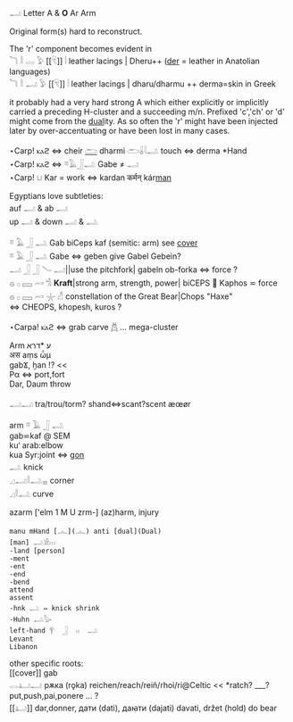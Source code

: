 𓂝 Letter A & **O** Ar Arm  

Original form(s) hard to reconstruct.  

The 'r' component becomes evident in   
𓆓 𓎛 𓂋 𓅱 [[𓄛]] 𓏪  leather lacings | Dheru++ ([der](𓄛) = leather in Anatolian languages)  
𓆓 𓎛 𓂝 𓅱 [[𓄛]] 𓏪  leather lacings | dharu/dharmu ++ derma=skin in Greek

it probably had a very hard strong A which either explicitly or implicitly carried a preceding H-cluster and a succeeding m/n. Prefixed 'c','ch' or 'd' might come from the [dual](Dual)ity. As so often the 'r' might have been injected later by over-accentuating or have been lost in many cases.  

⋆Carp! ⲕⲁϩ ⇔ cheir [𓂧](𓂧) dharmi 𓂧𓏇𓇋𓂢 touch ⇔ derma *Hand  
⋆Carp! ⲕⲁϩ ⇔ 𓎼𓄿𓃀𓂢 Gabe ≠ 𓂝  
⋆Carp! 𓂓 Kar = work ⇔ kardan कर्मन् kár[man](Menge)  

Egyptians love subtleties:  
auf 𓂝 & ab 𓂣  
up 𓂝 & down 𓂣 & 𓂢  

𓎼 𓄿 𓃀 𓂢 Gab biCeps kaf (semitic: arm) see [cover](cover)  
𓎼 𓄿 𓃀 𓂢 Gabe ⇔ geben give Gabel Gebein?  
𓂝 𓃀 𓃀 𓄏 𓂣||use the pitchfork| gabeln ob-forka  ⇔ force ?  
𓐍 𓊪 𓈙 𓄗 𓀜 **Kraft**|strong arm, strength, power| biCEPS 💪  Kaphos ⋍ force  
𓐍 𓊪 𓈙 𓄗 𓇼 𓀭 constellation of the Great Bear|Chops "Haxe"  
 ⇔ CHEOPS, khopesh, kuros ?  

⋆Carpa! ⲕⲁϩ ⇔ grab carve [𓆣](𓆣) …  mega-cluster  





Arm ע *דרא  
अस aṃs ὦμ  
gabϪ, ḫan !? <<  
Pα ⇔ port,fort  
Dar, Daum throw  


𓂣𓂝 tra/trou/torm? shand⇔scant?scent æœør  

 arm   𓎼  𓄿  𓃀  𓂢  
gab⋍kaf @ SEM  
ku‘ arab:elbow  
kua Syr:joint ⇔ [gon](gon)  
𓂢 knick  
𓈎𓂝𓎛𓂢𓈇  corner  
𓈎𓎛𓂢 curve  

azarm ['elm 1 M U zrm-] (az)harm, injury  

```  
manu mHand [𓂜](𓂜) anti [dual](Dual)  
[man] 𓂢𓀀𓏥  
-land [person]  
-ment  
-ent  
-end  
-bend  
attend  
assent  
-hnk 𓂢 ⇔ knick shrink  
-Huhn 𓂢𓅭  
left-hand 𓋁  𓃀  𓏮  𓂢  
Levant  
Libanon  
```  

other specific roots:  
[[cover]] gab  
𓂋𓂞𓂝 рѫка (rǫka) 	reichen/reach/reiñ/rhoi/ri@Celtic  << *ratch?
___? put,push,pai,ponere ... ?  
[[𓂞]] dar,donner, дати (dati), даꙗти (dajati) davati, držet (hold) do bear
